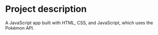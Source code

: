 # Project description 
A JavaScript app built with HTML, CSS, and JavaScript, which uses the Pokémon API.


